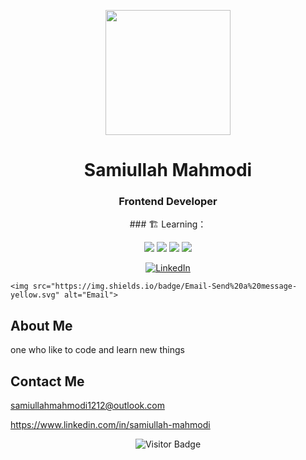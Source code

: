 <p align="center">
  <img src="https://images.unsplash.com/photo-1667372393119-3d4c48d07fc9?ixlib=rb-4.0.3&ixid=MnwxMjA3fDB8MHxzZWFyY2h8OXx8ZnJvbnRlbmQlMjBkZXZlbG9wZXJ8ZW58MHx8MHx8&auto=format&fit=crop&w=500&q=60" width="200" height="200">
</p>

<h1 align="center">Samiullah Mahmodi</h1>
<h3 align="center">Frontend Developer</h3>



<div align="center">
  ### 🏗️ Learning：
  
  
  
<code><img src="https://img.shields.io/badge/typescript-%23007ACC.svg?style=for-the-badge&logo=typescript&logoColor=white"/></code>
<code><img src="https://img.shields.io/badge/node.js-6DA55F?style=for-the-badge&logo=node.js&logoColor=white"/></code>
<code><img src="https://img.shields.io/badge/nestjs-%23E0234E.svg?style=for-the-badge&logo=nestjs&logoColor=white"/></code>
<code><img src="https://img.shields.io/badge/vuejs-%2335495e.svg?style=for-the-badge&logo=vuedotjs&logoColor=%234FC08D"/></code>
</div>





<p align="center">
  <a href="https://www.linkedin.com/in/samiullah-mahmodi/">
    <img src="https://img.shields.io/badge/LinkedIn-Connect-blue.svg" alt="LinkedIn">
  </a>

    <img src="https://img.shields.io/badge/Email-Send%20a%20message-yellow.svg" alt="Email">
  </a>
</p>

## About Me

one who like to code and learn new things

## Contact Me

samiullahmahmodi1212@outlook.com


https://www.linkedin.com/in/samiullah-mahmodi

<p align="center">
  <img src="https://visitor-badge.glitch.me/badge?page_id=https://github.com/sami-mahmodi" alt="Visitor Badge"/>
</p>
